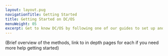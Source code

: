 ```yaml
---
layout: layout.pug
navigationTitle: Getting Started
title: Getting Started on DC/OS
menuWeight: 05
excerpt: Get to know DC/OS by following one of our guides to set up and tour a basic DC/OS cluster.
---
```

(Brief overview of the methods, link to in depth pages for each if you need more help getting started)